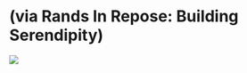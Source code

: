<!--
id: 10990260912
link: http://tumblr.atmos.org/post/10990260912/via-rands-in-repose-building-serendipity
slug: via-rands-in-repose-building-serendipity
date: Mon Oct 03 2011 13:39:30 GMT-0700 (PDT)
publish: 2011-10-03
tags: 
title: (via Rands In Repose: Building Serendipity)
-->


(via Rands In Repose: Building Serendipity)
===========================================

![](http://24.media.tumblr.com/tumblr_lsic1u0ZUs1qz4sngo1_1280.jpg)

